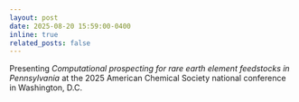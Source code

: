 ```yaml
---
layout: post
date: 2025-08-20 15:59:00-0400
inline: true
related_posts: false
---
```


Presenting *Computational prospecting for rare earth element feedstocks in Pennsylvania* at the 2025 American Chemical Society national conference in Washington, D.C.

